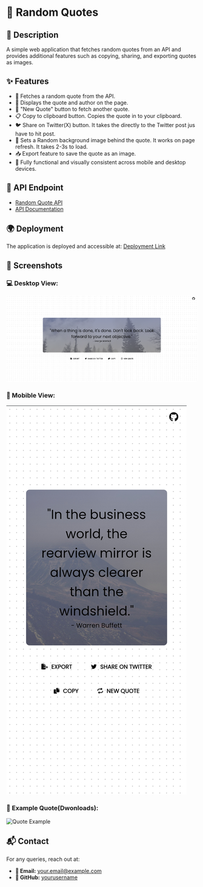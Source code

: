 # 📜 Random Quotes
## 📝 Description
A simple web application that fetches random quotes from an API and provides additional features such as copying, sharing, and exporting quotes as images.

## ✨ Features
- 🎲 Fetches a random quote from the API.
- 📖 Displays the quote and author on the page.
- 🔄 "New Quote" button to fetch another quote.
- 📋 Copy to clipboard button. Copies the quote in to your clipboard.
- 🐦 Share on Twitter(X) button. It takes the directly to the Twitter post jus have to hit post.
- 🌄 Sets a Random background image behind the quote. It works on page refresh. It takes 2-3s to load.
- 📥 Export feature to save the quote as an image.
- 📲 Fully functional and visually consistent across mobile and desktop devices.

## 🔗 API Endpoint
- [Random Quote API](https://api.freeapi.app/api/v1/public/quotes/quote/random)
- [API Documentation](https://freeapi.hashnode.space/api-guide/apireference/getARandomQuote)

## 🌍 Deployment
The application is deployed and accessible at:
[Deployment Link](https://yourdeploymenturl.com)

## 📸 Screenshots
### 💻 Desktop View:
![Quote Generator](./img/desktop_view.png)
### 📱 Mobible View:
![Quote Generator](./img/mobile_view.jpg)

### 📝 Example Quote(Dwonloads):
![Quote Example](./screenshots/quote_example.png)

## 📬 Contact
For any queries, reach out at:
- **📧 Email:** your.email@example.com
- **🐙 GitHub:** [yourusername](https://github.com/yourusername)

#
